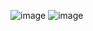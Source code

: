 ![image](https://github.com/user-attachments/assets/eec1ad0c-86a4-4920-86f5-5f7015923b3e)
![image](https://github.com/user-attachments/assets/a9b35976-e098-4a54-a723-f45193984a6e)
